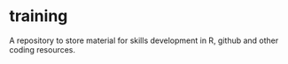 # training
A repository to store material for skills development in R, github and other coding resources.
